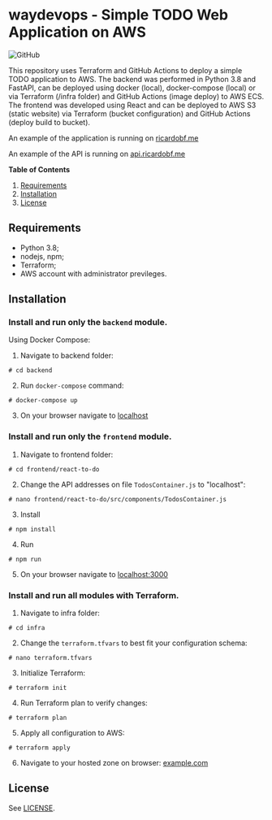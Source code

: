 # waydevops - Simple TODO Web Application on AWS

![GitHub](https://img.shields.io/github/license/ricardobf/waydevops)

This repository uses Terraform and GitHub Actions to deploy a simple TODO application to AWS.
The backend was performed in Python 3.8 and FastAPI, can be deployed using docker (local),
docker-compose (local) or via Terraform (/infra folder) and GitHub Actions (image deploy) to AWS ECS. 
The frontend was developed using React and can be deployed to AWS S3 (static website) via Terraform 
(bucket configuration) and GitHub Actions (deploy build to bucket).

An example of the application is running on [ricardobf.me](http://ricardobf.me)

An example of the API is running on [api.ricardobf.me](http://api.ricardobf.me)

**Table of Contents**

1. [Requirements](#requirements)
1. [Installation](#installation)
1. [License](#license)

## Requirements

- Python 3.8;
- nodejs, npm;
- Terraform;
- AWS account with administrator previleges.

## Installation

### Install and run only the `backend` module.

Using Docker Compose:

1. Navigate to backend folder:
```shell
# cd backend
```

2. Run `docker-compose` command:
```shell
# docker-compose up
```

3. On your browser navigate to [localhost](http://localhost)

### Install and run only the `frontend` module.

1. Navigate to frontend folder:
```shell
# cd frontend/react-to-do
```

2. Change the API addresses on file `TodosContainer.js` to "localhost":
```shell
# nano frontend/react-to-do/src/components/TodosContainer.js
```

3. Install
```shell
# npm install
```

4. Run
```shell
# npm run
```

5. On your browser navigate to [localhost:3000](http://localhost:3000)


### Install and run all modules with Terraform.

1. Navigate to infra folder:
```shell
# cd infra
```

2. Change the `terraform.tfvars` to best fit your configuration schema:
```shell
# nano terraform.tfvars
```

3. Initialize Terraform:
```shell
# terraform init
```

4. Run Terraform plan to verify changes:
```shell
# terraform plan
```

5. Apply all configuration to AWS:
```shell
# terraform apply
```

6. Navigate to your hosted zone on browser: [example.com](http://example.com)



## License

See [LICENSE](https://github.com/ricardobf/waydevops/LICENSE).